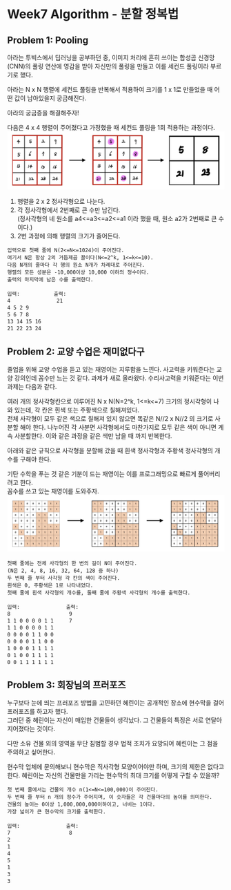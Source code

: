 # Week7 Algorithm - 분할 정복법

## Problem 1: Pooling

아라는 투빅스에서 딥러닝을 공부하던 중, 이미지 처리에 흔히 쓰이는 합성곱 신경망(CNN)의 풀링 연산에 영감을 받아 자신만의 풀링을 만들고 이를 세컨드 풀링이라 부르기로 했다.

아라는 N x N 행렬에 세컨드 풀링을 반복해서 적용하여 크기를 1 x 1로 만들었을 때 어떤 값이 남아있을지 궁금해진다.

아라의 궁금증을 해결해주자!

다음은 4 x 4 행렬이 주어졌다고 가정했을 때 세컨드 풀링을 1회 적용하는 과정이다.
 ![alt-text](problem1.jpg)
1. 행렬을 2 x 2 정사각형으로 나눈다.
2. 각 정사각형에서 2번째로 큰 수만 남긴다.  
    (정사각형의 네 원소를 a4<=a3<=a2<=a1 이라 했을 때, 원소 a2가 2번째로 큰 수이다.)
3. 2번 과정에 의해 행렬의 크기가 줄어든다.      
```
입력으로 첫째 줄에 N(2<=N<=1024)이 주어진다.
여기서 N은 항상 2의 거듭제곱 꼴이다(N<=2^k, 1<=k<=10).
다음 N개의 줄마다 각 행의 원소 N개가 차례대로 주어진다. 
행렬의 모든 성분은 -10,000이상 10,000 이하의 정수이다. 
출력의 마지막에 남은 수를 출력한다. 

입력:           출력:   
4               21  
4 5 2 9 
5 6 7 8 
13 14 15 16 
21 22 23 24 
```

## Problem 2: 교양 수업은 재미없다구

졸업을 위해 교양 수업을 듣고 있는 재영이는 지루함을 느낀다. 사고력을 키워준다는 교양 강의인데 꼼수만 느는 것 같다. 과제가 새로 올라왔다. 수리사고력을 키워준다는 이번 과제는 다음과 같다.       

여러 개의 정사각형칸으로 이루어진 N x N(N=2^k, 1<=k<=7) 크기의 정시각형이 나와 있는데, 각 칸은 흰색 또는 주황색으로 칠해져있다.       
전체 사각형이 모두 같은 색으로 칠해져 있지 않으면 똑같은 N//2 x N//2 의 크기로 사분할 해야 한다. 나누어진 각 사분면 사각형에서도 마찬가지로 모두 같은 색이 아니면 계속 사분할한다. 이와 같은 과정을 같은 색만 남을 때 까지 반복한다.      

아래와 같은 규칙으로 사각형을 분할해 갔을 때 흰색 정사각형과 주황색 정사각형의 개수를 구해야 한다.  

기탄 수학을 푸는 것 같은 기분이 드는 재영이는 이를 프로그래밍으로 빠르게 풀어버리려고 한다.     
꼼수를 쓰고 있는 재영이를 도와주자. 
![alt-text](problem2.jpg)
~~~
첫째 줄에는 전체 사각형의 한 변의 길이 N이 주어진다.
(N은 2, 4, 8, 16, 32, 64, 128 중 하나)
두 번째 줄 부터 사각형 각 칸의 색이 주어진다. 
흰색은 0, 주황색은 1로 나타내었다. 
첫째 줄에 흰색 사각형의 개수를, 둘째 줄에 주황색 사각형의 개수를 출력한다. 

입력:               출력:
8                   9
1 1 0 0 0 0 1 1     7
1 1 0 0 0 0 1 1
0 0 0 0 1 1 0 0 
0 0 0 0 1 1 0 0 
1 0 0 0 1 1 1 1
0 1 0 0 1 1 1 1
0 0 1 1 1 1 1 1
~~~

## Problem 3: 회장님의 프러포즈

누구보다 눈에 띄는 프러포즈 방법을 고민하던 혜린이는 공개적인 장소에 현수막을 걸어 프러포즈를 하고자 했다.      
그러던 중 혜린이는 자신이 매입한 건물들이 생각났다. 그 건물들의 특징은 서로 연달아 지어졌다는 것이다.   

다만 소유 건물 외의 영역을 무단 침범할 경우 법적 조치가 요망되어 혜린이는 그 점을 주의하고 싶어한다.    

현수막 업체에 문의해보니 현수막은 직사각형 모양이어야만 하며, 크기의 제한은 없다고 한다. 혜린이는 자신의 건물만을 가리는 현수막의 최대 크기를 어떻게 구할 수 있을까?

~~~
첫 번째 줄에서는 건물의 개수 n(1<=N<=100,000)이 주어진다.   
두 번째 줄 부터 n 개의 정수가 주어지며, 이 숫자들은 각 건물마다의 높이를 의미한다.
건물의 높이는 0이상 1,000,000,000이하이고, 너비는 1이다. 
가장 넓이가 큰 현수막의 크기를 출력한다.    

입력:               출력: 
7                   8
2
1
4
5
1
3
3